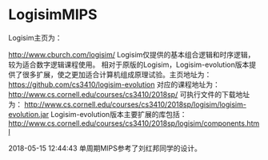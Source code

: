 # LogisimMIPS
Logisim主页为：

http://www.cburch.com/logisim/
Logisim仅提供的基本组合逻辑和时序逻辑，较为适合数字逻辑课程使用。
相对于原版的Logisim，Logisim-evolution版本提供了很多扩展，使之更加适合计算机组成原理试验。主页地址为：
https://github.com/cs3410/logisim-evolution
对应的课程地址为：
http://www.cs.cornell.edu/courses/cs3410/2018sp/
可执行文件的下载地址为：
http://www.cs.cornell.edu/courses/cs3410/2018sp/logisim/logisim-evolution.jar
Logisim-evolution版本主要扩展的库包括：
http://www.cs.cornell.edu/courses/cs3410/2018sp/logisim/components.html



2018-05-15 12:44:43
单周期MIPS参考了刘红邦同学的设计。
